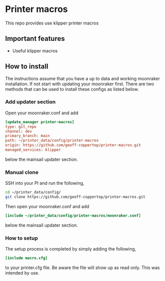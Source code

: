 # Printer macros

This repo provides use klipper printer macros

## Important features

* Useful klipper macros

## How to install

The instructions assume that you have a up to data and working moonraker installation. If not start with updating your moonraker first. There are two methods that can be used to install these configs as listed below.

### Add updater section

Open your moonraker.conf and add

```ini
[update_manager printer-macros]
type: git_repo
channel: dev
primary_branch: main
path: ~/printer_data/config/printer-macros
origin: https://github.com/geoff-coppertop/printer-macros.git
managed_services: klipper
```

below the mainsail updater section.

### Manual clone

SSH into your PI and run the following,

```bash
cd ~/printer_data/config/
git clone https://github.com/geoff-coppertop/printer-macros.git
```

Then open your moonraker.conf and add

```ini
[include ~/printer_data/config/printer-macros/moonraker.conf]
```

below the mainsail updater section.

### How to setup

The setup process is completed by simply adding the following,

```ini
[include macro.cfg]
```

to your printer.cfg file. Be aware the file will show up as read only. This was intended by use.
